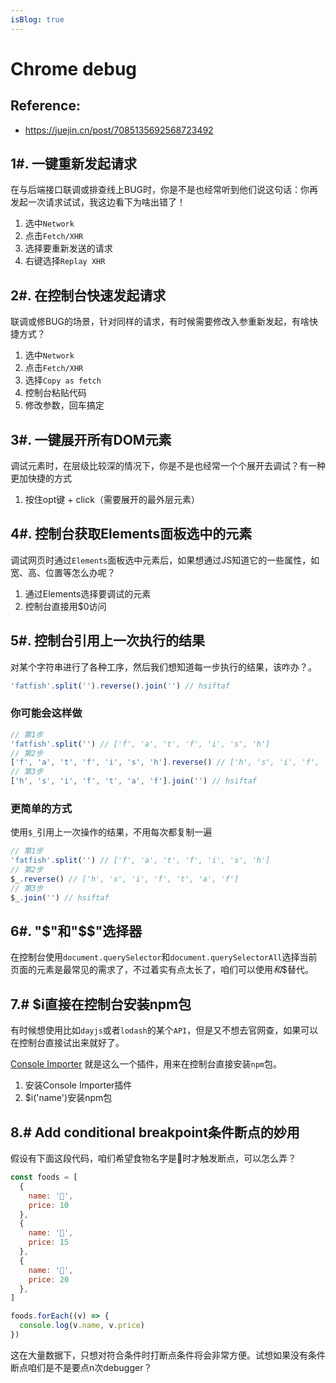 ```yaml
---
isBlog: true
---
```


# Chrome debug

## <strong>Reference: </strong>
* https://juejin.cn/post/7085135692568723492


## 1#. 一键重新发起请求
在与后端接口联调或排查线上BUG时，你是不是也经常听到他们说这句话：你再发起一次请求试试，我这边看下为啥出错了！

1. 选中`Network`
2. 点击`Fetch/XHR`
3. 选择要重新发送的请求
4. 右键选择`Replay XHR`

<lazy-img class="chrome-image" src="blog/chrome/1.gif" />

## 2#. 在控制台快速发起请求
联调或修BUG的场景，针对同样的请求，有时候需要修改入参重新发起，有啥快捷方式？

1. 选中`Network`
2. 点击`Fetch/XHR`
3. 选择`Copy as fetch`
4. 控制台粘贴代码
5. 修改参数，回车搞定

<lazy-img class="chrome-image" src="blog/chrome/2.gif" />



## 3#. 一键展开所有DOM元素
调试元素时，在层级比较深的情况下，你是不是也经常一个个展开去调试？有一种更加快捷的方式



1. 按住opt键 + click（需要展开的最外层元素）

<lazy-img class="chrome-image" src="blog/chrome/3.gif" />

## 4#.  控制台获取Elements面板选中的元素
调试网页时通过`Elements`面板选中元素后，如果想通过JS知道它的一些属性，如宽、高、位置等怎么办呢？

1. 通过Elements选择要调试的元素
2. 控制台直接用$0访问

<lazy-img class="chrome-image" src="blog/chrome/4.gif" />

## 5#.  控制台引用上一次执行的结果
对某个字符串进行了各种工序，然后我们想知道每一步执行的结果，该咋办？。

```javascript
'fatfish'.split('').reverse().join('') // hsiftaf
```

### 你可能会这样做

```javascript
// 第1步
'fatfish'.split('') // ['f', 'a', 't', 'f', 'i', 's', 'h']
// 第2步
['f', 'a', 't', 'f', 'i', 's', 'h'].reverse() // ['h', 's', 'i', 'f', 't', 'a', 'f']
// 第3步
['h', 's', 'i', 'f', 't', 'a', 'f'].join('') // hsiftaf
```

### 更简单的方式
使用`$_`引用上一次操作的结果，不用每次都复制一遍

```javascript
// 第1步
'fatfish'.split('') // ['f', 'a', 't', 'f', 'i', 's', 'h']
// 第2步
$_.reverse() // ['h', 's', 'i', 'f', 't', 'a', 'f']
// 第3步
$_.join('') // hsiftaf
```

## 6#. "$"和"$$"选择器
在控制台使用`document.querySelector`和`document.querySelectorAll`选择当前页面的元素是最常见的需求了，不过着实有点太长了，咱们可以使用$和$$替代。

## 7.# $i直接在控制台安装npm包
有时候想使用比如`dayjs`或者`lodash`的某个`API`，但是又不想去官网查，如果可以在控制台直接试出来就好了。

[Console Importer](https://chrome.google.com/webstore/detail/console-importer/hgajpakhafplebkdljleajgbpdmplhie/related) 就是这么一个插件，用来在控制台直接安装`npm`包。

1. 安装Console Importer插件
2. $i('name')安装npm包

<lazy-img class="chrome-image" src="blog/chrome/7.gif" />

## 8.# Add conditional breakpoint条件断点的妙用

假设有下面这段代码，咱们希望食物名字是🍫时才触发断点，可以怎么弄？

```javascript
const foods = [
  {
    name: '🍔',
    price: 10
  },
  {
    name: '🍫',
    price: 15
  },
  {
    name: '🍵',
    price: 20
  },
]

foods.forEach((v) => {
  console.log(v.name, v.price)
})
```
这在大量数据下，只想对符合条件时打断点条件将会非常方便。试想如果没有条件断点咱们是不是要点n次debugger？

<lazy-img class="chrome-image" src="blog/chrome/8.gif" />
